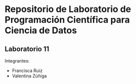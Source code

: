 # Repositorio de Laboratorio de Programación Científica para Ciencia de Datos

## Laboratorio 11
Integrantes:
* Francisca Ruiz
* Valentina Zúñiga